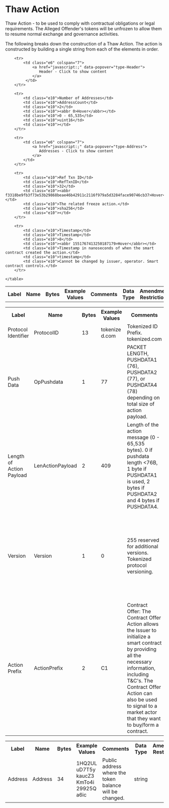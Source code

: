 
# Thaw Action

Thaw Action -  to be used to comply with contractual obligations or legal requirements.  The Alleged Offender's tokens will be unfrozen to allow them to resume normal exchange and governance activities.

The following breaks down the construction of a Thaw Action. The action is constructed by building a single string from each of the elements in order.

<div class="ritz grid-container" dir="ltr">
    <table class="waffle" cellspacing="0" cellpadding="0" table-layout=fixed width=100%>
         <tr style='height:19px;'>
            <th style="width:9%" class="s1">Label</th>
            <th style="width:9%" class="s1">Name</th>
            <th style="width:2%" class="s1">Bytes</th>
            <th style="width:29%" class="s1">Example Values</th>
            <th style="width:26%" class="s1">Comments</th>
            <th style="width:5%" class="s1">Data Type</th>
            <th style="width:14%" class="s1">Amendment Restrictions</th>
        </tr>

        <tr>
            <td class="e6" colspan="7">
                <a href="javascript:;" data-popover="type-Header">
                   Header - Click to show content
                </a>
             </td>
        </tr>

        <tr>
            <td class="e10">Number of Addresses</td>
            <td class="e10">AddressCount</td>
            <td class="e10">2</td>
            <td class="e10"><abbr 0>Hover</abbr></td>
            <td class="e10">0 - 65,535</td>
            <td class="e10">uint16</td>
            <td class="e10"></td>
        </tr>

        <tr>
            <td class="e6" colspan="7">
                <a href="javascript:;" data-popover="type-Address">
                   Addresses - Click to show content
                </a>
            </td>
        </tr>

        <tr>
            <td class="e10">Ref Txn ID</td>
            <td class="e10">RefTxnID</td>
            <td class="e10">32</td>
            <td class="e10"><abbr f3318be9fb3f73e53b29868beae46b42911c2116f979a5d3284face90746cb37>Hover</abbr></td>
            <td class="e10">The related freeze action.</td>
            <td class="e10">sha256</td>
            <td class="e10"></td>
        </tr>

        <tr>
            <td class="e10">Timestamp</td>
            <td class="e10">Timestamp</td>
            <td class="e10">8</td>
            <td class="e10"><abbr 1551767413250187179>Hover</abbr></td>
            <td class="e10">Timestamp in nanoseconds of when the smart contract created the action.</td>
            <td class="e10">timestamp</td>
            <td class="e10">Cannot be changed by issuer, operator. Smart contract controls.</td>
        </tr>

    </table>
</div>


<div class="ui modal" id="type-Header">
    <i class="close icon"></i>
    <div class="content docs-content">
        <table class="ui table">
            <tr style='height:19px;'>
                <th style="width:9%" class="s1">Label</th>
                <th style="width:9%" class="s1">Name</th>
                <th style="width:2%" class="s1">Bytes</th>
                <th style="width:29%" class="s1">Example Values</th>
                <th style="width:26%" class="s1">Comments</th>
                <th style="width:5%" class="s1">Data Type</th>
                <th style="width:14%" class="s2">Amendment Restrictions</th>
            </tr>
            <tr>
                <td class="e10">Protocol Identifier</td>
                <td class="e10">ProtocolID</td>
                <td class="e10">13</td>
                <td class="e10" style="word-break:break-all">tokenized.com</td>
                <td class="e10">Tokenized ID Prefix.  tokenized.com</td>
                <td class="e10">string</td>
                <td class="e10"></td>
            </tr>
            <tr>
                <td class="e10">Push Data</td>
                <td class="e10">OpPushdata</td>
                <td class="e10">1</td>
                <td class="e10" style="word-break:break-all">77</td>
                <td class="e10">PACKET LENGTH, PUSHDATA1 (76), PUSHDATA2 (77), or PUSHDATA4 (78) depending on total size of action payload.</td>
                <td class="e10">opcode</td>
                <td class="e10">Cannot be changed by issuer, operator or smart contract.</td>
            </tr>
            <tr>
                <td class="e10">Length of Action Payload</td>
                <td class="e10">LenActionPayload</td>
                <td class="e10">2</td>
                <td class="e10" style="word-break:break-all">409</td>
                <td class="e10">Length of the action message (0 - 65,535 bytes). 0 if pushdata length <76B, 1 byte if PUSHDATA1 is used, 2 bytes if PUSHDATA2 and 4 bytes if PUSHDATA4.</td>
                <td class="e10">pushdata_length</td>
                <td class="e10">Depends on Action Payload</td>
            </tr>
            <tr>
                <td class="e10">Version</td>
                <td class="e10">Version</td>
                <td class="e10">1</td>
                <td class="e10" style="word-break:break-all">0</td>
                <td class="e10">255 reserved for additional versions. Tokenized protocol versioning.</td>
                <td class="e10">uint8</td>
                <td class="e10">Can be changed by Issuer or Operator at their discretion.  Smart Contract will reject if it hasn't been updated to interpret the specified version.</td>
            </tr>
            <tr>
                <td class="e10">Action Prefix</td>
                <td class="e10">ActionPrefix</td>
                <td class="e10">2</td>
                <td class="e10" style="word-break:break-all">C1</td>
                <td class="e10">Contract Offer: The Contract Offer Action allows the Issuer to initialize a smart contract by providing all the necessary information, including T&C's.  The Contract Offer Action can also be used to signal to a market actor that they want to buy/form a contract.</td>
                <td class="e10">string</td>
                <td class="e10">Cannot be changed by issuer, operator or smart contract.</td>
            </tr>
        </table>
    </div>
</div>

<div class="ui modal" id="type-Address">
    <i class="close icon"></i>
    <div class="content docs-content">
        <table class="ui table">
            <tr style='height:19px;'>
                <th style="width:9%" class="s1">Label</th>
                <th style="width:9%" class="s1">Name</th>
                <th style="width:2%" class="s1">Bytes</th>
                <th style="width:29%" class="s1">Example Values</th>
                <th style="width:26%" class="s1">Comments</th>
                <th style="width:5%" class="s1">Data Type</th>
                <th style="width:14%" class="s2">Amendment Restrictions</th>
            </tr>
            <tr>
                <td class="e10">Address</td>
                <td class="e10">Address</td>
                <td class="e10">34</td>
                <td class="e10" style="word-break:break-all">1HQ2ULuD7T5ykaucZ3KmTo4i29925Qa6ic</td>
                <td class="e10">Public address where the token balance will be changed.</td>
                <td class="e10">string</td>
                <td class="e10"></td>
            </tr>
        </table>
    </div>
</div>

